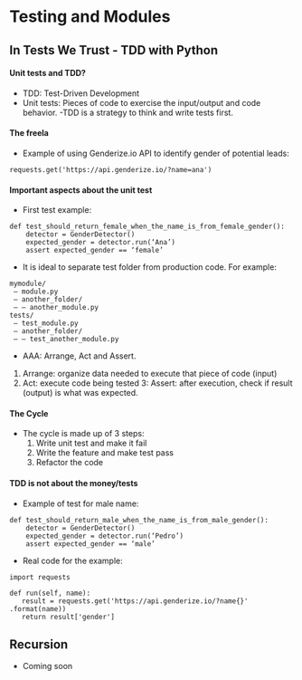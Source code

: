 # Testing and Modules

## In Tests We Trust - TDD with Python
#### Unit tests and TDD?  
- TDD: Test-Driven Development 
- Unit tests: Pieces of code to exercise the input/output and code behavior.
-TDD is a strategy to think and write tests first.   

#### The freela
- Example of using Genderize.io API to identify gender of potential leads: 
```
requests.get('https://api.genderize.io/?name=ana')
```
#### Important aspects about the unit test
- First test example:
``` 
def test_should_return_female_when_the_name_is_from_female_gender():
    detector = GenderDetector()
    expected_gender = detector.run(‘Ana’)
    assert expected_gender == ‘female’
```
- It is ideal to separate test folder from production code. For example:
```
mymodule/
 — module.py
 — another_folder/
 — — another_module.py
tests/
 — test_module.py
 — another_folder/
 — — test_another_module.py
 ```
 - AAA: Arrange, Act and Assert.
  1. Arrange: organize data needed to execute that piece of code (input)
  2. Act: execute code being tested
  3: Assert: after execution, check if result (output) is what was expected. 
  
#### The Cycle
- The cycle is made up of 3 steps:
  1. Write unit test and make it fail
  2. Write the feature and make test pass
  3. Refactor the code 
#### TDD is not about the money/tests
- Example of test for male name:
```
def test_should_return_male_when_the_name_is_from_male_gender():
    detector = GenderDetector()
    expected_gender = detector.run(‘Pedro’)
    assert expected_gender == ‘male’
 ```
 - Real code for the example:
 ```
 import requests

def run(self, name):
    result = requests.get('https://api.genderize.io/?name{}'
.format(name))
    return result['gender']
 ```
 
## Recursion
- Coming soon
